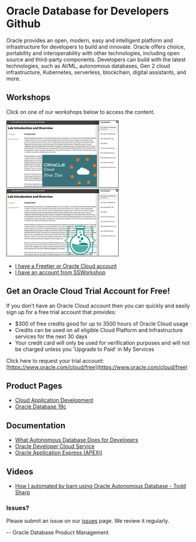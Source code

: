 # Oracle Database for Developers Github


Oracle provides an open, modern, easy and intelligent platform and infrastructure for developers to build and innovate. Oracle offers choice, portability and interoperability with other technologies, including open source and third-party components. Developers can build with the latest technologies, such as AI/ML, autonomous databases, Gen 2 cloud infrastructure, Kubernetes, serverless, blockchain, digital assistants, and more.


## Workshops
Click on one of our workshops below to access the content.

[![](./images/screenshot-freetier.png)](https://oracle.github.io/learning-library/developer-library/oracle-db-features-for-developers/freetier/index.html)  ![](./images/transparent.png " ")  [![](./images/screenshot-ssworkshop.png)](https://oracle.github.io/learning-library/developer-library/oracle-db-features-for-developers/ssworkshop/index.html)


- [I have a Freetier or Oracle Cloud account](https://oracle.github.io/learning-library/developer-library/oracle-db-features-for-developers/freetier/index.html)
- [I have an account from SSWorkshop](https://oracle.github.io/learning-library/developer-library/oracle-db-features-for-developers/ssworkshop/index.html)


## Get an Oracle Cloud Trial Account for Free!
If you don't have an Oracle Cloud account then you can quickly and easily sign up for a free trial account that provides:
- $300 of free credits good for up to 3500 hours of Oracle Cloud usage
- Credits can be used on all eligible Cloud Platform and Infrastructure services for the next 30 days
- Your credit card will only be used for verification purposes and will not be charged unless you 'Upgrade to Paid' in My Services

Click here to request your trial account: [https://www.oracle.com/cloud/free](https://www.oracle.com/cloud/free)


## Product Pages
- [Cloud Application Development](https://www.oracle.com/au/application-development/)
- [Oracle Database 19c](https://www.oracle.com/database/)

## Documentation
- [What Autonomous Database Does for Developers](http://www.oracle.com/us/products/database/autonomous-db-for-developers-5097190.pdf)
- [Oracle Developer Cloud Service](https://docs.oracle.com/en/cloud/paas/developer-cloud/index.html)
- [Oracle Application Express (APEX)l](https://apex.oracle.com/en/)

## Videos
- [How I automated by barn using Oracle Autonomous Database - Todd Sharp](https://developer.oracle.com/?ytid=iaesH24B9zg)

### Issues?
Please submit an issue on our [issues](https://github.com/oracle/learning-library/issues) page.  We review it regularly.

-- Oracle Database Product Management
